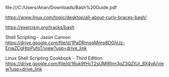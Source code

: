 file:///C:/Users/Anan/Downloads/Bash%20Guide.pdf

https://www.linux.com/topic/desktop/all-about-curly-braces-bash/

https://exercism.org/tracks/bash

Shell Scripting - Jason Cannon
https://drive.google.com/file/d/1PaDRmqqMnrp8DGhUz-EnwZCgHtoPufoT/view?usp=drive_link

Linux Shell Scripting Cookbook - Third Edition
https://drive.google.com/file/d/16uk9fHcT2sUMIRIjm3gZ3QZtUr_8X4vA/view?usp=drive_link
